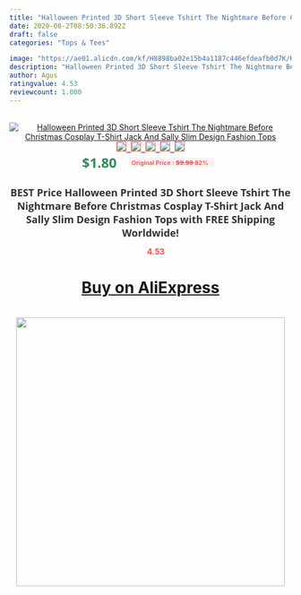 ```yaml
---
title: "Halloween Printed 3D Short Sleeve Tshirt The Nightmare Before Christmas Cosplay T-Shirt Jack And Sally Slim Design Fashion Tops"
date: 2020-08-2T08:50:36.892Z
draft: false
categories: "Tops & Tees"

image: "https://ae01.alicdn.com/kf/H8898ba02e15b4a1187c446efdeafb0d7K/Halloween-Printed-3D-Short-Sleeve-Tshirt-The-Nightmare-Before-Christmas-Cosplay-T-Shirt-Jack-And-Sally.jpg"
description: "Halloween Printed 3D Short Sleeve Tshirt The Nightmare Before Christmas Cosplay T-Shirt Jack And Sally Slim Design Fashion Tops"
author: Agus
ratingvalue: 4.53
reviewcount: 1.000
---
```

<br>
<div style="text-align: center;">
<a href="https://s.click.aliexpress.com/e/_A9pqlf" target="_blank" rel="nofollow noopener noreferrer"><img alt="Halloween Printed 3D Short Sleeve Tshirt The Nightmare Before Christmas Cosplay T-Shirt Jack And Sally Slim Design Fashion Tops" class="magnifier-image" src="https://ae01.alicdn.com/kf/H8898ba02e15b4a1187c446efdeafb0d7K/Halloween-Printed-3D-Short-Sleeve-Tshirt-The-Nightmare-Before-Christmas-Cosplay-T-Shirt-Jack-And-Sally.jpg_640x640.jpg">
<br>
<img style="border:1px solid salmon" src="https://ae01.alicdn.com/kf/H8898ba02e15b4a1187c446efdeafb0d7K/Halloween-Printed-3D-Short-Sleeve-Tshirt-The-Nightmare-Before-Christmas-Cosplay-T-Shirt-Jack-And-Sally.jpg_120x120.jpg">&nbsp;&nbsp;<img style="border:1px solid salmon" src="https://ae01.alicdn.com/kf/H08e0866c25d94983b2c546639fb460a1H/Halloween-Printed-3D-Short-Sleeve-Tshirt-The-Nightmare-Before-Christmas-Cosplay-T-Shirt-Jack-And-Sally.jpg_120x120.jpg">&nbsp;&nbsp;<img style="border:1px solid salmon" src="https://ae01.alicdn.com/kf/Hd6a07f899cd54de396efa6fdc6cdb825C/Halloween-Printed-3D-Short-Sleeve-Tshirt-The-Nightmare-Before-Christmas-Cosplay-T-Shirt-Jack-And-Sally.jpg_120x120.jpg">&nbsp;&nbsp;<img style="border:1px solid salmon" src="https://ae01.alicdn.com/kf/H6e004693b97e4c6dbaddaff6f2bc6ed5f/Halloween-Printed-3D-Short-Sleeve-Tshirt-The-Nightmare-Before-Christmas-Cosplay-T-Shirt-Jack-And-Sally.jpg_120x120.jpg">&nbsp;&nbsp;<img style="border:1px solid salmon" src="https://ae01.alicdn.com/kf/H9d95121be3fc44d5ace99f26b5bf26c3Z/Halloween-Printed-3D-Short-Sleeve-Tshirt-The-Nightmare-Before-Christmas-Cosplay-T-Shirt-Jack-And-Sally.jpg_120x120.jpg"></a></div><br0>
<div style="text-align: center;"><span style="background-color: white; border: 0px; box-sizing: border-box; color: seagreen; display: inline-block; font-family: &quot;open sans&quot; , &quot;arial&quot; , &quot;helvetica&quot; , sans-serif , &quot;heiti&quot;; font-size: 24px; font-stretch: inherit; font-weight: 700; line-height: inherit; margin: 0px 10px 0px 0px; padding: 0px; vertical-align: middle;">$1.80 </span>
<span style="background: rgb(255 , 241 , 241); border-radius: 3px; border: 0px; box-sizing: border-box; color: #ff4747; display: inline-block; font-family: inherit; font-size: 12px; font-stretch: inherit; font-style: inherit; font-variant: inherit; font-weight: 600; line-height: inherit; margin: 0px; padding: 2px 5px; transform: scale(0.9); vertical-align: middle;">Original Price : <b style="text-decoration: line-through;">$9.99 </b> 82%&nbsp;&nbsp;</span></div>
<h1 style="color: #333333; display: inline-block; font-family: &quot;open sans&quot; , &quot;arial&quot; , &quot;helvetica&quot; , sans-serif , &quot;heiti&quot;; font-size: 18px; font-stretch: inherit; font-weight: 700; text-align: center;">BEST Price Halloween Printed 3D Short Sleeve Tshirt The Nightmare Before Christmas Cosplay T-Shirt Jack And Sally Slim Design Fashion Tops with FREE Shipping Worldwide!</h1>
<div style="color: #ff4747; text-align: center;">
<img src="https://4.bp.blogspot.com/-M0ZcTcb-5uY/XleCXlxnR4I/AAAAAAAAAEc/OrjgMkXV1oMQFaCRZj5HQwOCBcu3w1FegCPcBGAYYCw/s1600/star.png" style="height: 15px;">&nbsp;<b>4.53</b></div>
<div class="button_cont" align="center"><a class="buynow_a" href="https://s.click.aliexpress.com/e/_A9pqlf" target="_blank" rel="nofollow noopener noreferrer"><H1>Buy on AliExpress</H1></a></div><br>
<div class="separator" style="clear: both; text-align: center;">
<img src="https://lh3.googleusercontent.com/-pTy5HemUv9M/XlePHvY0dAI/AAAAAAAAAE4/0nX5iRUoIWY8eMW9Dpxeirr157OZliDIgCLcBGAsYHQ/s1600/badge.gif" width="480">
</div>
